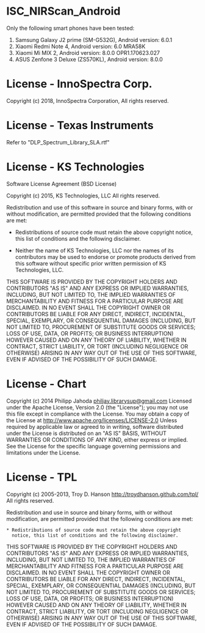 # ISC_NIRScan_Android

Only the following smart phones have been tested:
1. Samsung Galaxy J2 prime (SM-G532G), Android version: 6.0.1
2. Xiaomi Redmi Note 4, Android version: 6.0 MRA58K
3. Xiaomi Mi MIX 2, Android version: 8.0.0 OPR1.170623.027
4. ASUS Zenfone 3 Deluxe (ZS570KL), Android version: 8.0.0

# License - InnoSpectra Corp.

Copyright (c) 2018, InnoSpectra Corporation, All rights reserved.

# License - Texas Instruments

Refer to "DLP_Spectrum_Library_SLA.rtf"

# License - KS Technologies

Software License Agreement (BSD License)

Copyright (c) 2015, KS Technologies, LLC
All rights reserved.

Redistribution and use of this software in source and binary forms,
with or without modification, are permitted provided that the following conditions are met:

* Redistributions of source code must retain the above copyright notice, this list of conditions and the following disclaimer.

* Neither the name of KS Technologies, LLC nor the names of its contributors may be used to endorse or promote products derived from this software without specific prior written permission of KS Technologies, LLC.

THIS SOFTWARE IS PROVIDED BY THE COPYRIGHT HOLDERS AND CONTRIBUTORS "AS IS" AND ANY EXPRESS OR IMPLIED WARRANTIES, INCLUDING, BUT NOT LIMITED TO, THE IMPLIED WARRANTIES OF MERCHANTABILITY AND FITNESS FOR A PARTICULAR PURPOSE ARE DISCLAIMED. IN NO EVENT SHALL THE COPYRIGHT OWNER OR CONTRIBUTORS BE LIABLE FOR ANY DIRECT, INDIRECT, INCIDENTAL, SPECIAL, EXEMPLARY, OR CONSEQUENTIAL DAMAGES (INCLUDING, BUT NOT LIMITED TO, PROCUREMENT OF SUBSTITUTE GOODS OR SERVICES; LOSS OF USE, DATA, OR PROFITS; OR BUSINESS INTERRUPTION) HOWEVER CAUSED AND ON ANY THEORY OF LIABILITY, WHETHER IN CONTRACT, STRICT LIABILITY, OR TORT (INCLUDING NEGLIGENCE OR OTHERWISE) ARISING IN ANY WAY OUT OF THE USE OF THIS SOFTWARE, EVEN IF ADVISED OF THE POSSIBILITY OF SUCH DAMAGE.

# License - Chart

Copyright (c) 2014 Philipp Jahoda <philjay.librarysup@gmail.com> Licensed under the Apache License, Version 2.0 (the "License"); you may not use this file except in compliance with the License. You may obtain a copy of the License at    http://www.apache.org/licenses/LICENSE-2.0 Unless required by applicable law or agreed to in writing, software distributed under the License is distributed on an "AS IS" BASIS, WITHOUT WARRANTIES OR CONDITIONS OF ANY KIND, either express or implied. See the License for the specific language governing permissions and limitations under the License.

# License - TPL

Copyright (c) 2005-2013, Troy D. Hanson  http://troydhanson.github.com/tpl/
All rights reserved.

Redistribution and use in source and binary forms, with or without
modification, are permitted provided that the following conditions are met:

    * Redistributions of source code must retain the above copyright
      notice, this list of conditions and the following disclaimer.

THIS SOFTWARE IS PROVIDED BY THE COPYRIGHT HOLDERS AND CONTRIBUTORS "AS
IS" AND ANY EXPRESS OR IMPLIED WARRANTIES, INCLUDING, BUT NOT LIMITED
TO, THE IMPLIED WARRANTIES OF MERCHANTABILITY AND FITNESS FOR A
PARTICULAR PURPOSE ARE DISCLAIMED. IN NO EVENT SHALL THE COPYRIGHT OWNER
OR CONTRIBUTORS BE LIABLE FOR ANY DIRECT, INDIRECT, INCIDENTAL, SPECIAL,
EXEMPLARY, OR CONSEQUENTIAL DAMAGES (INCLUDING, BUT NOT LIMITED TO,
PROCUREMENT OF SUBSTITUTE GOODS OR SERVICES; LOSS OF USE, DATA, OR
PROFITS; OR BUSINESS INTERRUPTION) HOWEVER CAUSED AND ON ANY THEORY OF
LIABILITY, WHETHER IN CONTRACT, STRICT LIABILITY, OR TORT (INCLUDING
NEGLIGENCE OR OTHERWISE) ARISING IN ANY WAY OUT OF THE USE OF THIS
SOFTWARE, EVEN IF ADVISED OF THE POSSIBILITY OF SUCH DAMAGE.
